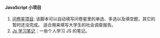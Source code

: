 #### JavaScript 小项目

1. [问卷星项目](https://github.com/jinl1874/Javascript/tree/master/wjx):
   该脚本可以自动填写问卷星里的单选、多选以及填空题，其它的暂时还没完成。
   适合用来填写大学生的社会调查报告。
2. [Js 学习笔记](https://github.com/jinl1874/Javascript/tree/master/learn_note)：一些个人学习 JS 的笔记。

